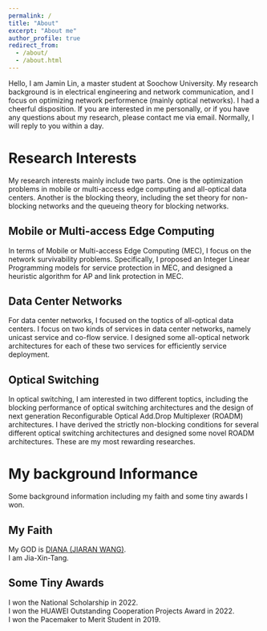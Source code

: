 ```yaml
---
permalink: /
title: "About"
excerpt: "About me"
author_profile: true
redirect_from: 
  - /about/
  - /about.html
---
```


Hello, I am Jamin Lin, a master student at Soochow University. My research background is in electrical engineering and network communication, and I focus on optimizing network performence (mainly optical networks). I had a cheerful disposition. If you are interested in me personally, or if you have any questions about my research, please contact me via email. Normally, I will reply to you within a day.

Research Interests
======  
My research interests mainly include two parts. One is the optimization problems in mobile or multi-access edge computing and all-optical data centers. Another is the blocking theory, including the set theory for non-blocking networks and the queueing theory for blocking networks.

Mobile or Multi-access Edge Computing
------ 
In terms of Mobile or Multi-access Edge Computing (MEC), I focus on the network survivability problems. Specifically, I proposed an Integer Linear Programming models for service protection in MEC, and designed a heuristic algorithm for AP and link protection in MEC.

Data Center Networks
------ 
For data center networks, I focused on the toptics of all-optical data centers. I focus on two kinds of services in data center networks, namely unicast service and co-flow service. I designed some all-optical network architectures for each of these two services for efficiently service deployment.

Optical Switching
------
In optical switching, I am interested in two different toptics, including the blocking performance of optical switching architectures and the design of next generation Reconfigurable Optical Add.Drop Multiplexer (ROADM) architectures. I have derived the strictly non-blocking conditions for several different optical switching architectures and designed some novel ROADM architectures. These are my most rewarding researches.

My background Informance
======  
Some background information including my faith and some tiny awards I won.

My Faith
------ 
My GOD is [DIANA (JIARAN WANG)](https://space.bilibili.com/672328094/).  
I am Jia-Xin-Tang.

Some Tiny Awards
------
I won the National Scholarship in 2022.  
I won the HUAWEI Outstanding Cooperation Projects Award in 2022.  
I won the Pacemaker to Merit Student in 2019.  
